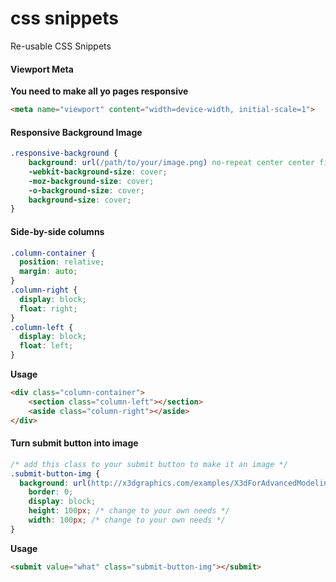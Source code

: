# css snippets
Re-usable CSS Snippets

#### Viewport Meta
**You need to make all yo pages responsive**
```html
<meta name="viewport" content="width=device-width, initial-scale=1">
```

#### Responsive Background Image
```css
.responsive-background {
    background: url(/path/to/your/image.png) no-repeat center center fixed;
    -webkit-background-size: cover;
    -moz-background-size: cover;
    -o-background-size: cover;
    background-size: cover;
}
```

#### Side-by-side columns
```css
.column-container {
  position: relative;
  margin: auto;
}
.column-right {
  display: block;
  float: right;
}
.column-left {
  display: block;
  float: left;
}
```
**Usage**
```html
<div class="column-container">
    <section class="column-left"></section>
    <aside class="column-right"></aside>
</div>
```

#### Turn submit button into image
```css
/* add this class to your submit button to make it an image */
.submit-button-img {
  background: url(http://x3dgraphics.com/examples/X3dForAdvancedModeling/HelloWorldScenes/HelloWorld.tall.png);
    border: 0;
    display: block;
    height: 100px; /* change to your own needs */
    width: 100px; /* change to your own needs */
}
```

**Usage**

```html
<submit value="what" class="submit-button-img"></submit>
```
